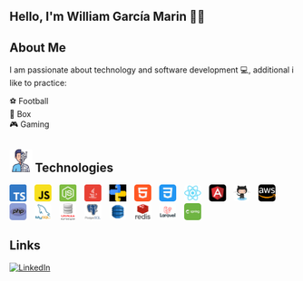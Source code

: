 ## Hello, I'm William García Marin 👋🏻

## About Me

I am passionate about technology and software development 💻,
additional i like to practice:

⚽️ Football  
🥊 Box  
🎮 Gaming

## <img src="assets/androide.png" width="40" height="40" /> Technologies

<p align="left">
    <img src="assets/typescript.png" alt="Typescript" width="30" height="30" style="margin-right: 10px"/>
    <img src="assets/javascript.png" alt="Javascript" width="30" height="30" style="margin-right: 10px"/>
    <img src="assets/nodejs.png" alt="Nodejs" width="30" height="30" style="margin-right: 10px"/>
    <img src="assets/java.png" alt="Java" width="30" height="30" style="margin-right: 10px"/>
    <img src="assets/python.png" alt="Python" width="30" height="30" style="margin-right: 10px"/>
    <img src="assets/html.png" alt="Html" width="30" height="30" style="margin-right: 10px; border-radius: 5px"/>
    <img src="assets/css.png" alt="Css" width="30" height="30" style="margin-right: 10px; border-radius: 5px"/>
    <img src="assets/react.png" alt="React" width="30" height="30" style="margin-right: 10px; border-radius: 5px"/>
    <img src="assets/angular.png" alt="Angular" width="30" height="30" style="margin-right: 10px; border-radius: 5px"/>
    <img src="assets/git.png" alt="Git" width="30" height="30" style="margin-right: 10px; border-radius: 5px"/>
    <img src="assets/aws.png" alt="Aws" width="30" height="30" style="margin-right: 10px; border-radius: 5px"/>
    <img src="assets/php.png" alt="Php" width="30" height="30" style="margin-right: 10px; border-radius: 5px"/>
    <img src="assets/mysql.png" alt="Mysql" width="30" height="30" style="margin-right: 10px; border-radius: 5px"/>
    <img src="assets/oracle.png" alt="Oracle" width="30" height="30" style="margin-right: 10px; border-radius: 5px"/>
    <img src="assets/postgresql.png" alt="Postgresql" width="30" height="30" style="margin-right: 10px; border-radius: 5px"/>
    <img src="assets/dynamo.png" alt="DynamoDB" width="30" height="30" style="margin-right: 10px; border-radius: 5px"/>
    <img src="assets/redis.png" alt="Redis" width="30" height="30" style="margin-right: 10px; border-radius: 5px"/>
    <img src="assets/laravel.png" alt="Laravel" width="30" height="30" style="margin-right: 10px; border-radius: 5px"/>
    <img src="assets/springboot.png" alt="Springboot" width="30" height="30" style="margin-right: 10px; border-radius: 5px"/>
</p>

## Links

[![LinkedIn](https://img.shields.io/badge/LINKEDIN-@WILLIAMGARCIA-0077B5?style=for-the-badge&logo=linkedin&logoColor=white)](https://www.linkedin.com/in/william-garcia-marin-442a24164)



